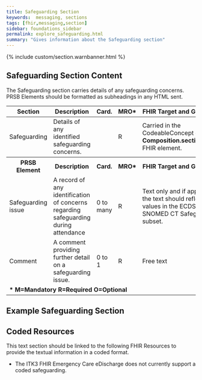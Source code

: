 ```yaml
---
title: Safeguarding Section
keywords:  messaging, sections
tags: [fhir,messaging,section]
sidebar: foundations_sidebar
permalink: explore_safeguarding.html
summary: "Gives information about the Safeguarding section"
---
```


{% include custom/section.warnbanner.html %}

## Safeguarding Section Content ##
The Safeguarding section carries details of any safeguarding concerns. PRSB Elements should be formatted as subheadings in any HTML sent.


<table style="width:100%;max-width: 100%;">
	<thead>
		<tr>
			<th width="15%">Section</th>
			<th width="35%">Description</th>
			<th width="5%">Card.</th>
			<th width="5%">MRO*</th>
			<th width="40%">FHIR Target and Guidance</th>
		</tr>
	</thead>
 <tbody>
  <tr>
   <td>Safeguarding</td>
   <td>Details of any identified safeguarding concerns.</td>
   <td>&nbsp;</td>
   <td>R</td>
	<td>Carried in the CodeableConcept of <b>Composition.section.code</b> FHIR element.</td>
  </tr>
		<tr>
			<th>PRSB Element</th>
			<th>Description</th>
			<th>Card.</th>
			<th>MRO*</th>
			<th>FHIR Target and Guidance</th>		
		</tr>
  <tr>
   <td>Safeguarding issue</td>
   <td>A record of any identification of concerns regarding safeguarding during attendance</td>
   <td>0 to many</td>
   <td>R</td>
   <td>Text only and if applicable the text should reflect the values in the ECDS SNOMED CT Safeguarding subset.</td>
  </tr>
  <tr>
   <td>Comment</td>
   <td>A comment providing further detail on a safeguarding issue.</td>
   <td>0 to 1</td>
   <td>R</td>
   <td>Free text</td>
  </tr>
		<tr>
		<td colspan="5"><b>* M=Mandatory R=Required O=Optional</b></td>
		</tr>
 </tbody>
</table>

##  Example Safeguarding Section ##

<script src="https://gist.github.com/IOPS-DEV/11ae32acda7827d537f2aa6e56327f5e.js"></script>

## Coded Resources ##

This text section should be linked to the following FHIR Resources to provide the textual information in a coded format.

- The ITK3 FHIR Emergency Care eDischarge does not currently support a coded safeguarding.


